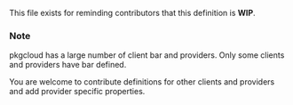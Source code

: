 This file exists for reminding contributors that this definition is **WIP**.

### Note

pkgcloud has a large number of client bar and providers. Only some clients and providers have bar defined.

You are welcome to contribute definitions for other clients and providers and add provider specific properties.
